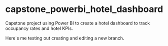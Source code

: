 # capstone_powerbi_hotel_dashboard
Capstone project using Power BI to create a hotel dashboard to track occupancy rates and hotel KPIs.

Here's me testing out creating and editing a new branch.
